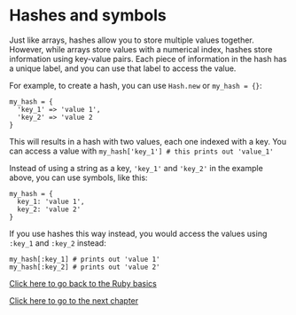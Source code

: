 # Hashes and symbols

Just like arrays, hashes allow you to store multiple values together.
However, while arrays store values with a numerical index, hashes store information using key-value pairs.
Each piece of information in the hash has a unique label, and you can use that label to access the value.

For example, to create a hash, you can use `Hash.new` or `my_hash = {}`:
```
my_hash = {
  'key_1' => 'value 1',
  'key_2' => 'value 2
}
```
This will results in a hash with two values, each one indexed with a key.
You can access a value with `my_hash['key_1'] # this prints out 'value_1'`

Instead of using a string as a key, `'key_1'` and `'key_2'` in the example above, you can use symbols, like this:
```
my_hash = {
  key_1: 'value 1',
  key_2: 'value 2'
}
```

If you use hashes this way instead, you would access the values using `:key_1` and `:key_2` instead:
```
my_hash[:key_1] # prints out 'value 1'
my_hash[:key_2] # prints out 'value 2'
```

[Click here to go back to the Ruby basics](../)

[Click here to go to the next chapter](../conditional_statements/)
